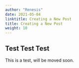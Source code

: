 ```yaml
---
author: "Renesis"
date: 2021-05-04
linktitle: Creating a New Post
title: Creating a New Post
weight: 10
---
```



## Test Test Test

This is a test, will be moved soon.